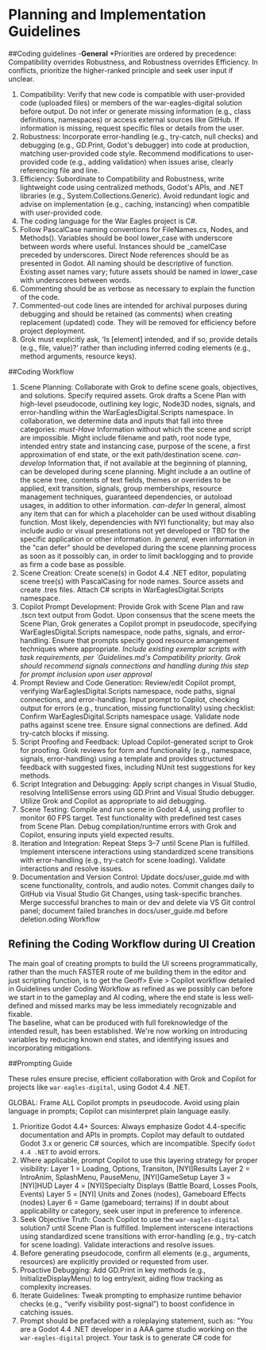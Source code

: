 # Planning and Implementation Guidelines 

##Coding guidelines 
-**General** 
 *Priorities are ordered by precedence: Compatibility overrides Robustness, and Robustness overrides Efficiency. In conflicts, prioritize the higher-ranked principle and seek user input if unclear. 
 1. Compatibility: Verify that new code is compatible with user-provided code (uploaded files) or members of the war-eagles-digital solution before output. Do not infer or generate missing information (e.g., class definitions, namespaces) or access external sources like GitHub. If information is missing, request specific files or details from the user. 
 2. Robustness: Incorporate error-handling (e.g., try-catch, null checks) and debugging (e.g., GD.Print, Godot's debugger) into code at production, matching user-provided code style. Recommend modifications to user-provided code (e.g., adding validation) when issues arise, clearly referencing file and line. 
 3. Efficiency: Subordinate to Compatibility and Robustness, write lightweight code using centralized methods, Godot's APIs, and .NET libraries (e.g., System.Collections.Generic). Avoid redundant logic and advise on implementation (e.g., caching, instancing) when compatible with user-provided code. 
 4.  The coding language for the War Eagles project is C#.  
 5.  Follow PascalCase naming conventions for FileNames.cs, Nodes, and Methods().  Variables should be bool lower_case with underscore between words where useful.  Instances should be _camelCase preceded by underscores.  Direct Node references should be as presented in Godot. All naming should be descriptive of function.  Existing asset names vary;  future assets should be named in lower_case with underscores between words. 
 6. Commenting should be as verbose as necessary to explain the function of the code. 
 7.  Commented-out code lines are intended for archival purposes during debugging and should be retained (as comments) when creating replacement (updated) code.  They will be removed for efficiency before project deployment. 
 8. Grok must explicitly ask, ‘Is [element] intended, and if so, provide details (e.g., file, value)?’ rather than including inferred coding elements (e.g., method arguments, resource keys).

##Coding Workflow

1. Scene Planning: Collaborate with Grok to define scene goals, objectives, and solutions. Specify required assets. Grok drafts a Scene Plan with high-level pseudocode, outlining key logic, Node3D nodes, signals, and error-handling within the WarEaglesDigital.Scripts namespace.  In collaboration, we determine data and inputs that fall into three categories:
*must-Have*  Information without which the scene and script are impossible.  Might include filename and path, root node type, intended entry state and instancing case, purpose of the scene, a first approximation of end state, or the exit path/destination scene.
*can-develop* Information that, if not available at the beginning of planning, can be developed during scene planning.  Might include a an outline of the scene tree, contents of text fields, themes or overrides to be applied, exit transition, signals, group memberships, resource management techniques, guaranteed dependencies, or autoload usages, in addition to other information.
*can-defer* In general, almost any item that can for which a placeholder can be used without disabling function.  Most likely, dependencies with NYI functionality;  but may also include audio or visual presentations not yet developed or TBD for the specific application or other information.
*In general,* even information in the "can defer" should be developed during the scene planning process as soon as it possoibly can, in order to limit backlogging and to provide as firm a code base as possible.
2. Scene Creation: Create scene(s) in Godot 4.4 .NET editor, populating scene tree(s) with PascalCasing for node names. Source assets and create .tres files. Attach C# scripts in WarEaglesDigital.Scripts namespace.
3. Copilot Prompt Development: Provide Grok with Scene Plan and raw .tscn text output from Godot. Upon consensus that the scene meets the Scene Plan, Grok generates a Copilot prompt in pseudocode, specifying WarEaglesDigital.Scripts namespace, node paths, signals, and error-handling. Ensure that prompts specify good resource amangement techniques where appropriate.
*Include existing exemplar scripts with task requirements, per `Guidelines.md's Compatibility priority.*
*Grok should recommend signals connections and handling during this step for prompt inclusion upon user approval*
4. Prompt Review and Code Generation: Review/edit Copilot prompt, verifying WarEaglesDigital.Scripts namespace, node paths, signal connections, and error-handling. Input prompt to Copilot, checking output for errors (e.g., truncation, missing functionality) using checklist:
Confirm WarEaglesDigital.Scripts namespace usage.
Validate node paths against scene tree.
Ensure signal connections are defined.
Add try-catch blocks if missing.
5. Script Proofing and Feedback: Upload Copilot-generated script to Grok for proofing. Grok reviews for form and functionality (e.g., namespace, signals, error-handling) using a template and provides structured feedback with suggested fixes, including NUnit test suggestions for key methods.
6. Script Integration and Debugging: Apply script changes in Visual Studio, resolving IntelliSense errors using GD.Print and Visual Studio debugger. Utilize Grok and Copilot as appropriate to aid debugging.
7. Scene Testing: Compile and run scene in Godot 4.4, using profiler to monitor 60 FPS target. Test functionality with predefined test cases from Scene Plan. Debug compilation/runtime errors with Grok and Copilot, ensuring inputs yield expected results.
8. Iteration and Integration: Repeat Steps 3–7 until Scene Plan is fulfilled. Implement interscene interactions using standardized scene transitions with error-handling (e.g., try-catch for scene loading). Validate interactions and resolve issues.
9. Documentation and Version Control: Update docs/user_guide.md with scene functionality, controls, and audio notes. Commit changes daily to GitHub via Visual Studio Git Changes, using task-specific branches. Merge successful branches to main or dev and delete via VS Git control panel; document failed branches in docs/user_guide.md before deletion.oding Workflow

## Refining the Coding Workflow during UI Creation
The main goal of creating prompts to build the UI screens programmatically, rather than the much FASTER route of me  building them in the editor and just scripting function, is to get the Geoff> Evie >  Copilot workflow detailed in Guidelines under Coding Workflow as refined as we possibly can before we start in to the gameplay and AI coding, where the end state is less well-defined and missed marks may be less immediately recognizable and fixable.  
The baseline, what can be produced with full foreknowledge of the intended result, has been established.  We're now working on introducing variables by reducing known end states, and identifying issues and incorporating mitigations.

##Prompting Guide 

These rules ensure precise, efficient collaboration with Grok and Copilot for projects like `war-eagles-digital`, using Godot 4.4 .NET. 

GLOBAL:  Frame ALL Copilot prompts in pseudocode.  Avoid using plain language in prompts;  Copilot can misinterpret plain language easily. 

1. Prioritize Godot 4.4+ Sources: Always emphasize Godot 4.4-specific documentation and APIs in prompts. Copilot may default to outdated Godot 3.x or generic C# sources, which are incompatible. Specify `Godot 4.4 .NET` to avoid errors. 
2. Where applicable, prompt Copilot to use this layering strategy for proper visibility: 
Layer 1 = Loading, Options, Transiton, [NYI]Results 
Layer 2 = IntroAnim, SplashMenu, PauseMenu, [NYI]GameSetup 
Layer 3 = [NYI]HUD 
Layer 4 = [NYI]Specialty Displays (Battle Board, Losses Pools, Events) 
Layer 5 = [NYI] Units and Zones (nodes), Gameboard Effects (nodes) 
Layer 6 = Game (gameboard; terrains) 
If in doubt about applicability or category, seek user input in preference to inference. 
3. Seek Objective Truth: Coach Copilot to use the `war-eagles-digital` solution7 until Scene Plan is fulfilled. Implement interscene interactions using standardized scene transitions with error-handling (e.g., try-catch for scene loading). Validate interactions and resolve issues.
4. Before generating pseudocode, confirm all elements (e.g., arguments, resources) are explicitly provided or requested from user. 
5. Proactive Debugging: Add GD.Print in key methods (e.g., InitializeDisplayMenu) to log entry/exit, aiding flow tracking as complexity increases.
6. Iterate Guidelines: Tweak prompting to emphasize runtime behavior checks (e.g., “verify visibility post-signal”) to boost confidence in catching issues. 
 7. Prompt should be prefaced with a roleplaying statement, such as: "You are a Godot 4.4 .NET developer in a AAA game studio working on the `war-eagles-digital` project. Your task is to generate C# code for <script name>, providing the specified functionality, ensuring compatibility with existing code and following the project's coding guidelines."" 
8. Identify and request all dependent scripts and scenes upfront. Verify autoloads vs. scene scripts in `SolutionSummary.md` before prompting.
9. Prompt for inclusion of all UI buttons and selectable elements in ui_buttons global group to activate audio feedback (selectable by user).
- **My Role**: 
 1. Draft Scene Plans with pseudocode, specifying `WarEaglesDigital.Scripts` namespace, node paths, signals, and error-handling. 
 2. Generate Copilot prompts in pseudocode, adhering to `GrokPromptingRules.txt` for Godot 4.4 .NET compatibility. 
 3. Proof scripts for form and functionality, suggesting fixes and NUnit tests for key methods. 
 4. Guide debugging with Godot profiler, Visual Studio debugger, and GD.Print logging. 
 5. Suggest UI tooltip text and AI decision tree logic for gameplay integration. 
 6. Provide Git commands or Visual Studio Git Changes guidance for commits, branching, and conflict resolution. 

- **Discussion**: This workflow ensures modular, testable code development within Godot 4.4 .NET, aligning with the project's UX and performance goals (60 FPS target). The iterative process, supported by Copilot prompts and Grok's feedback, minimizes errors and ensures compatibility with `WarEaglesDigital.Scripts`. Explicit inclusion of documentation and version control supports robust implementation of gameplay mechanics (e.g., Event, Launch, Action phases) and seamless integration with `AudioManager.cs` and assets. 

## Testing and Debugging 
- **Considerations**: 
 1. Scenes are tested for navigation and functionality, at the time of implemetation. 
 2. Test audio and video functionality at runtime at the time of implementation. 
 3. Add NUnit tests for key methods.  
 4. Playtest gameplay phases as created/implemented in Godot editor. 
 5. Monitor 60 FPS target using profiler. 
 7. QueueFree() is a useful resource management technique and complies with Efficiency guidelines.  However, in some cases, its aggressive nature can interfere with code execution.  Removing QueueFree() and substituting alternative resource management should be eliminated as a potential fix early in the debugging process in cases where it's been used. 

- **My Role**: 
 1. Provide unit test examples and playtest scenarios. 
 2. Guide bug tracking and profiler usage. 
 3. Assist with export preset testing. 

## Performance Optimization 
- **Tasks**: 
 1. Optimize `AudioStreamPlayer3D` and AnimationPlayer/AnimationTree usage. 
 2. Compress textures (.png with S3TC, .dds with DXT5/BC7) when created. 
 3. Test performance with profiler, targeting 60 FPS.  
- **My Role**: 
 1. Suggest optimization strategies. 
 2. Provide FPS logging code. 

## Documentation and User Guide 
- **Tasks**: 
 1. Add tooltips to UI and gameplay assets/elements while coding node functions. 
 2. Update `docs/user_guide.md` at the conclusion of each scene or task with gameplay, controls, and audio notes. 
 3. Store drafts in Git. 
- **My Role**: 
 1. Draft user guide template and tooltip text. 
 2. Guide note structuring. 

## Version Control and Backup Strategy 
- **Tasks**: 
 1. Commit and push changes to GitHub daily (end of each coding day) using Visual Studio Git Changes. 
 2. Manually copy war-eagles-digital directory to portable drive weekly, each Monday, using calendar reminder. 
 3. Create task-specific branches for modularity. 
 4. Clean up branches post-testing or pre-distribution: 
    - Merge successful branches into `main` or `dev` and delete using VS Git control panel.  Fall back to git console commands only if VS controls fail. 
    - Delete failed/abandoned branches after documenting findings in `docs/user_guide.md`. 
- **My Role**: 
 1. Provide Git commands or VS operations guidance as needed. 
 2. Suggest commit messages, branching strategies, and cleanup steps. 
 3. Guide conflict resolution during merges if files are provided. 
